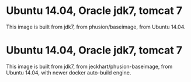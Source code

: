 # Ubuntu 14.04, Oracle jdk7, tomcat 7

This image is built from jdk7, from phusion/baseimage, from Ubuntu 14.04.

# Ubuntu 14.04, Oracle jdk7, tomcat 7

This image is built from jdk7, from jeckhart/phusion-baseimage, from Ubuntu 14.04, with newer docker auto-build engine.
